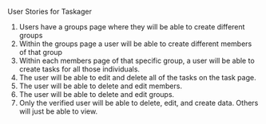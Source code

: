 User Stories for Taskager

1. Users have a groups page where they will be able to create different groups
2. Within the groups page a user will be able to create different members of that group
3. Within each members page of that specific group, a user will be able to create tasks for all those individuals.
4. The user will be able to edit and delete all of the tasks on the task page.
5. The user will be able to delete and edit members.
6. The user will be able to delete and edit groups.
7. Only the verified user will be able to delete, edit, and create data.  Others will just be able to view.
